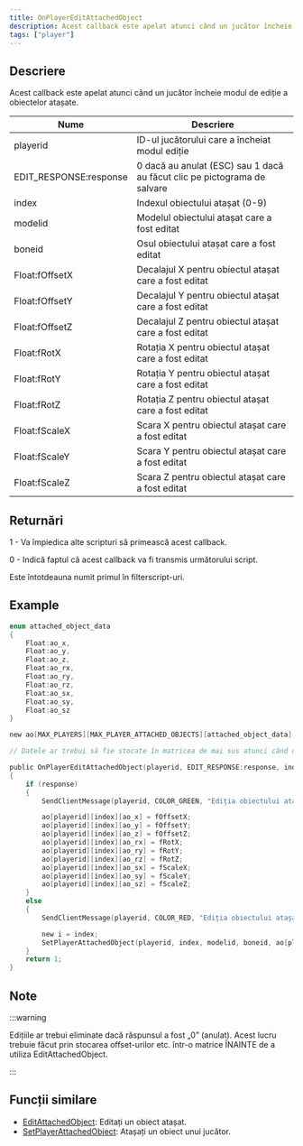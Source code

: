 ```yaml
---
title: OnPlayerEditAttachedObject
description: Acest callback este apelat atunci când un jucător încheie modul de ediție a obiectelor atașate.
tags: ["player"]
---
```


## Descriere

Acest callback este apelat atunci când un jucător încheie modul de ediție a obiectelor atașate.

| Nume                   | Descriere                                                                |
|------------------------|--------------------------------------------------------------------------|
| playerid               | ID-ul jucătorului care a încheiat modul ediție                           |
| EDIT_RESPONSE:response | 0 dacă au anulat (ESC) sau 1 dacă au făcut clic pe pictograma de salvare |
| index                  | Indexul obiectului atașat (0-9)                                          |
| modelid                | Modelul obiectului atașat care a fost editat                             |
| boneid                 | Osul obiectului atașat care a fost editat                                |
| Float:fOffsetX         | Decalajul X pentru obiectul atașat care a fost editat                    |
| Float:fOffsetY         | Decalajul Y pentru obiectul atașat care a fost editat                    |
| Float:fOffsetZ         | Decalajul Z pentru obiectul atașat care a fost editat                    |
| Float:fRotX            | Rotația X pentru obiectul atașat care a fost editat                      |
| Float:fRotY            | Rotația Y pentru obiectul atașat care a fost editat                      |
| Float:fRotZ            | Rotația Z pentru obiectul atașat care a fost editat                      |
| Float:fScaleX          | Scara X pentru obiectul atașat care a fost editat                        |
| Float:fScaleY          | Scara Y pentru obiectul atașat care a fost editat                        |
| Float:fScaleZ          | Scara Z pentru obiectul atașat care a fost editat                        |

## Returnări

1 - Va împiedica alte scripturi să primească acest callback.

0 - Indică faptul că acest callback va fi transmis următorului script.

Este întotdeauna numit primul în filterscript-uri.

## Example

```c
enum attached_object_data
{
    Float:ao_x,
    Float:ao_y,
    Float:ao_z,
    Float:ao_rx,
    Float:ao_ry,
    Float:ao_rz,
    Float:ao_sx,
    Float:ao_sy,
    Float:ao_sz
}

new ao[MAX_PLAYERS][MAX_PLAYER_ATTACHED_OBJECTS][attached_object_data];

// Datele ar trebui să fie stocate în matricea de mai sus atunci când obiectele atașate sunt atașate.

public OnPlayerEditAttachedObject(playerid, EDIT_RESPONSE:response, index, modelid, boneid, Float:fOffsetX, Float:fOffsetY, Float:fOffsetZ, Float:fRotX, Float:fRotY, Float:fRotZ, Float:fScaleX, Float:fScaleY, Float:fScaleZ)
{
    if (response)
    {
        SendClientMessage(playerid, COLOR_GREEN, "Ediția obiectului atașat a fost salvată.");

        ao[playerid][index][ao_x] = fOffsetX;
        ao[playerid][index][ao_y] = fOffsetY;
        ao[playerid][index][ao_z] = fOffsetZ;
        ao[playerid][index][ao_rx] = fRotX;
        ao[playerid][index][ao_ry] = fRotY;
        ao[playerid][index][ao_rz] = fRotZ;
        ao[playerid][index][ao_sx] = fScaleX;
        ao[playerid][index][ao_sy] = fScaleY;
        ao[playerid][index][ao_sz] = fScaleZ;
    }
    else
    {
        SendClientMessage(playerid, COLOR_RED, "Ediția obiectului atașat nu a fost salvată.");

        new i = index;
        SetPlayerAttachedObject(playerid, index, modelid, boneid, ao[playerid][i][ao_x], ao[playerid][i][ao_y], ao[playerid][i][ao_z], ao[playerid][i][ao_rx], ao[playerid][i][ao_ry], ao[playerid][i][ao_rz], ao[playerid][i][ao_sx], ao[playerid][i][ao_sy], ao[playerid][i][ao_sz]);
    }
    return 1;
}
```

## Note

:::warning

Edițiile ar trebui eliminate dacă răspunsul a fost „0” (anulat). Acest lucru trebuie făcut prin stocarea offset-urilor etc. într-o matrice ÎNAINTE de a utiliza EditAttachedObject.

:::

## Funcții similare

- [EditAttachedObject](../functions/EditAttachedObject): Editați un obiect atașat.
- [SetPlayerAttachedObject](../functions/SetPlayerAttachedObject): Atașați un obiect unui jucător.
